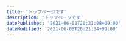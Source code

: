 ```yaml
---
title: 'トップページです'
description: 'トップページです'
datePublished: '2021-06-08T20:21:08+09:00'
dateModified: '2021-06-08T20:21:34+09:00'
---
```


